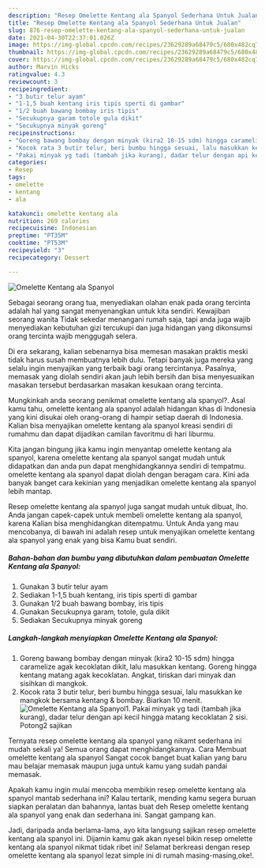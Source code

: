 ```yaml
---
description: "Resep Omelette Kentang ala Spanyol Sederhana Untuk Jualan"
title: "Resep Omelette Kentang ala Spanyol Sederhana Untuk Jualan"
slug: 876-resep-omelette-kentang-ala-spanyol-sederhana-untuk-jualan
date: 2021-04-30T22:37:01.026Z
image: https://img-global.cpcdn.com/recipes/23629289a68479c5/680x482cq70/omelette-kentang-ala-spanyol-foto-resep-utama.jpg
thumbnail: https://img-global.cpcdn.com/recipes/23629289a68479c5/680x482cq70/omelette-kentang-ala-spanyol-foto-resep-utama.jpg
cover: https://img-global.cpcdn.com/recipes/23629289a68479c5/680x482cq70/omelette-kentang-ala-spanyol-foto-resep-utama.jpg
author: Marvin Hicks
ratingvalue: 4.3
reviewcount: 3
recipeingredient:
- "3 butir telur ayam"
- "1-1,5 buah kentang iris tipis sperti di gambar"
- "1/2 buah bawang bombay iris tipis"
- "Secukupnya garam totole gula dikit"
- "Secukupnya minyak goreng"
recipeinstructions:
- "Goreng bawang bombay dengan minyak (kira2 10-15 sdm) hingga caramelize agak kecoklatan dikit, lalu masukkan kentang. Goreng hingga kentang matang agak kecoklatan. Angkat, tiriskan dari minyak dan sisihkan di mangkok."
- "Kocok rata 3 butir telur, beri bumbu hingga sesuai, lalu masukkan ke mangkok bersama kentang &amp; bombay. Biarkan 10 menit."
- "Pakai minyak yg tadi (tambah jika kurang), dadar telur dengan api kecil hingga matang kecoklatan 2 sisi. Potong2 sajikan"
categories:
- Resep
tags:
- omelette
- kentang
- ala

katakunci: omelette kentang ala 
nutrition: 269 calories
recipecuisine: Indonesian
preptime: "PT35M"
cooktime: "PT53M"
recipeyield: "3"
recipecategory: Dessert

---
```



![Omelette Kentang ala Spanyol](https://img-global.cpcdn.com/recipes/23629289a68479c5/680x482cq70/omelette-kentang-ala-spanyol-foto-resep-utama.jpg)

Sebagai seorang orang tua, menyediakan olahan enak pada orang tercinta adalah hal yang sangat menyenangkan untuk kita sendiri. Kewajiban seorang  wanita Tidak sekedar menangani rumah saja, tapi anda juga wajib menyediakan kebutuhan gizi tercukupi dan juga hidangan yang dikonsumsi orang tercinta wajib menggugah selera.

Di era  sekarang, kalian sebenarnya bisa memesan masakan praktis meski tidak harus susah membuatnya lebih dulu. Tetapi banyak juga mereka yang selalu ingin menyajikan yang terbaik bagi orang tercintanya. Pasalnya, memasak yang diolah sendiri akan jauh lebih bersih dan bisa menyesuaikan masakan tersebut berdasarkan masakan kesukaan orang tercinta. 



Mungkinkah anda seorang penikmat omelette kentang ala spanyol?. Asal kamu tahu, omelette kentang ala spanyol adalah hidangan khas di Indonesia yang kini disukai oleh orang-orang di hampir setiap daerah di Indonesia. Kalian bisa menyajikan omelette kentang ala spanyol kreasi sendiri di rumahmu dan dapat dijadikan camilan favoritmu di hari liburmu.

Kita jangan bingung jika kamu ingin menyantap omelette kentang ala spanyol, karena omelette kentang ala spanyol sangat mudah untuk didapatkan dan anda pun dapat menghidangkannya sendiri di tempatmu. omelette kentang ala spanyol dapat diolah dengan beragam cara. Kini ada banyak banget cara kekinian yang menjadikan omelette kentang ala spanyol lebih mantap.

Resep omelette kentang ala spanyol juga sangat mudah untuk dibuat, lho. Anda jangan capek-capek untuk membeli omelette kentang ala spanyol, karena Kalian bisa menghidangkan ditempatmu. Untuk Anda yang mau mencobanya, di bawah ini adalah resep untuk menyajikan omelette kentang ala spanyol yang enak yang bisa Kamu buat sendiri.

<!--inarticleads1-->

##### Bahan-bahan dan bumbu yang dibutuhkan dalam pembuatan Omelette Kentang ala Spanyol:

1. Gunakan 3 butir telur ayam
1. Sediakan 1-1,5 buah kentang, iris tipis sperti di gambar
1. Gunakan 1/2 buah bawang bombay, iris tipis
1. Gunakan Secukupnya garam, totole, gula dikit
1. Sediakan Secukupnya minyak goreng




<!--inarticleads2-->

##### Langkah-langkah menyiapkan Omelette Kentang ala Spanyol:

1. Goreng bawang bombay dengan minyak (kira2 10-15 sdm) hingga caramelize agak kecoklatan dikit, lalu masukkan kentang. Goreng hingga kentang matang agak kecoklatan. Angkat, tiriskan dari minyak dan sisihkan di mangkok.
1. Kocok rata 3 butir telur, beri bumbu hingga sesuai, lalu masukkan ke mangkok bersama kentang &amp; bombay. Biarkan 10 menit.
<img src="https://img-global.cpcdn.com/steps/37f323ca43b1dfb2/160x128cq70/omelette-kentang-ala-spanyol-langkah-memasak-2-foto.jpg" alt="Omelette Kentang ala Spanyol">1. Pakai minyak yg tadi (tambah jika kurang), dadar telur dengan api kecil hingga matang kecoklatan 2 sisi. Potong2 sajikan




Ternyata resep omelette kentang ala spanyol yang nikamt sederhana ini mudah sekali ya! Semua orang dapat menghidangkannya. Cara Membuat omelette kentang ala spanyol Sangat cocok banget buat kalian yang baru mau belajar memasak maupun juga untuk kamu yang sudah pandai memasak.

Apakah kamu ingin mulai mencoba membikin resep omelette kentang ala spanyol mantab sederhana ini? Kalau tertarik, mending kamu segera buruan siapkan peralatan dan bahannya, lantas buat deh Resep omelette kentang ala spanyol yang enak dan sederhana ini. Sangat gampang kan. 

Jadi, daripada anda berlama-lama, ayo kita langsung sajikan resep omelette kentang ala spanyol ini. Dijamin kamu gak akan nyesel bikin resep omelette kentang ala spanyol nikmat tidak ribet ini! Selamat berkreasi dengan resep omelette kentang ala spanyol lezat simple ini di rumah masing-masing,oke!.

